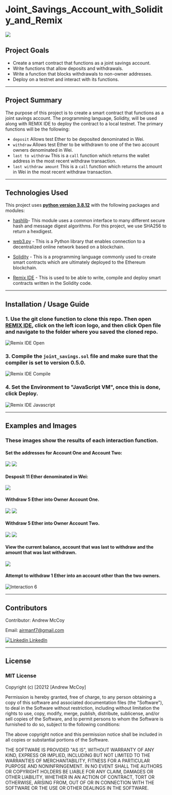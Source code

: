 # Joint_Savings_Account_with_Solidity_and_Remix

![](./Images/banner.jpg)

## Project Goals

- Create a smart contract that functions as a joint savings account.
- Write functions that allow deposits and withdrawals.
- Write a function that blocks withdrawals to non-owner addresses.
- Deploy on a testnet and interact with its functions.

---

## Project Summary

The purpose of this project is to create a smart contract that functions as a joint savings account. The programming language, Solidity, will be used along with REMIX IDE to deploy the contract to a local testnet. The primary functions will be the following:

- `deposit` Allows test Ether to be deposited denominated in Wei.
- `withdraw` Allows test Ether to be withdrawn to one of the two account owners denominated in Wei.
- `last to withdraw` This is a `call` function which returns the wallet address in the most recent withdraw transaction.
- `last withdraw amount` This is a `call` function which returns the amount in Wei in the most recent withdraw transaction.

---

## Technologies Used

This project uses **[python version 3.8.12](https://www.python.org/downloads/)** with the following packages and modules:

* [hashlib](https://docs.python.org/3/library/hashlib.html)- This module uses a common interface to many different secure hash and message digest algorithms. For this project, we use SHA256 to return a hexdigest.

* [web3.py](https://web3py.readthedocs.io/en/stable/overview.html) - This is a Python library that enables connection to a decentralized online network based on a blockchain.

* [Solidity](https://docs.soliditylang.org/en/v0.8.9/) - This is a programming language commonly used to create smart contracts which are ultimately deployed to the Ethereum blockchain.

* [Remix IDE](https://remix.ethereum.org/) - This is used to be able to write, compile and deploy smart contracts written in the Solidity code.

---
## Installation / Usage Guide

### 1. Use the git clone function to clone this repo. Then open [REMIX IDE](https://remix.ethereum.org/), click on the left icon logo, and then click Open file and navigate to the folder where you saved the cloned repo.

![Remix IDE Open](./execution_results/open_file.jpg)

### 3. Compile the `joint_savings.sol` file and make sure that the compiler is set to version 0.5.0.

![Remix IDE Compile](./execution_results/check_compiled.jpg)

### 4. Set the Environment to "JavaScript VM", once this is done, click Deploy.

![Remix IDE Javascript](./execution_results/environment_deploy.jpg)


---
## Examples and Images

### **These images show the results of each interaction function.** 

#### **Set the addresses for Account One and Account Two:**

![](./execution_results/set_account_owners.jpg)
![](./execution_results/confirmation_account_owners.jpg)

#### **Desposit 11 Ether denominated in Wei:**

![](./execution_results/deposit.jpg)

#### **Withdraw 5 Ether into Owner Account One.** 

![](./execution_results/withdraw_to_account_1.jpg)
![](./execution_results/confirmation_withdraw_to_account_1.jpg)

#### **Withdraw 5 Ether into Owner Account Two.**

![](./execution_results/withdraw_to_account_2.jpg)
![](./execution_results/confirmation_withdraw_to_account_2.jpg)

#### **View the current balance, account that was last to withdraw and the amount that was last withdrawn.**

![](./execution_results/function_calls.jpg)

#### **Attempt to withdraw 1 Ether into an account other than the two owners.**

![Interaction 6](./execution_results/attempt_to_withdraw_to_non_owner.jpg)

---

## Contributors

Contributor: Andrew McCoy

Email: airmanf7@gmail.com

[![Linkedin](https://i.stack.imgur.com/gVE0j.png) LinkedIn](https://www.linkedin.com/in/andrewjmccoy)

---

## License

### **MIT License**

Copyright (c) [20212 [Andrew McCoy]

Permission is hereby granted, free of charge, to any person obtaining a copy
of this software and associated documentation files (the "Software"), to deal
in the Software without restriction, including without limitation the rights
to use, copy, modify, merge, publish, distribute, sublicense, and/or sell
copies of the Software, and to permit persons to whom the Software is
furnished to do so, subject to the following conditions:

The above copyright notice and this permission notice shall be included in all
copies or substantial portions of the Software.

THE SOFTWARE IS PROVIDED "AS IS", WITHOUT WARRANTY OF ANY KIND, EXPRESS OR
IMPLIED, INCLUDING BUT NOT LIMITED TO THE WARRANTIES OF MERCHANTABILITY,
FITNESS FOR A PARTICULAR PURPOSE AND NONINFRINGEMENT. IN NO EVENT SHALL THE
AUTHORS OR COPYRIGHT HOLDERS BE LIABLE FOR ANY CLAIM, DAMAGES OR OTHER
LIABILITY, WHETHER IN AN ACTION OF CONTRACT, TORT OR OTHERWISE, ARISING FROM,
OUT OF OR IN CONNECTION WITH THE SOFTWARE OR THE USE OR OTHER DEALINGS IN THE
SOFTWARE.
